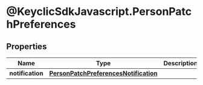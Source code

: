 # @KeyclicSdkJavascript.PersonPatchPreferences

## Properties
Name | Type | Description | Notes
------------ | ------------- | ------------- | -------------
**notification** | [**PersonPatchPreferencesNotification**](PersonPatchPreferencesNotification.md) |  | [optional] 


